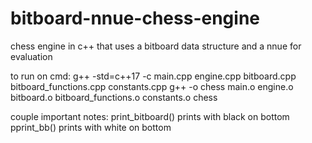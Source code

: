 # bitboard-nnue-chess-engine
chess engine in c++ that uses a bitboard data structure and a nnue for evaluation

to run on cmd:
g++ -std=c++17 -c main.cpp engine.cpp bitboard.cpp bitboard_functions.cpp constants.cpp
g++ -o chess main.o engine.o bitboard.o bitboard_functions.o constants.o
chess

couple important notes:
print_bitboard() prints with black on bottom
pprint_bb() prints with white on bottom
